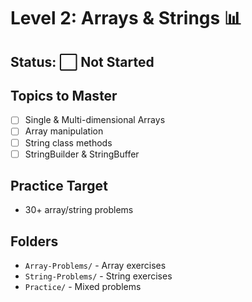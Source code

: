 # Level 2: Arrays & Strings 📊

## Status: ⬜ Not Started

## Topics to Master
- [ ] Single & Multi-dimensional Arrays
- [ ] Array manipulation
- [ ] String class methods
- [ ] StringBuilder & StringBuffer

## Practice Target
- 30+ array/string problems

## Folders
- `Array-Problems/` - Array exercises
- `String-Problems/` - String exercises
- `Practice/` - Mixed problems
